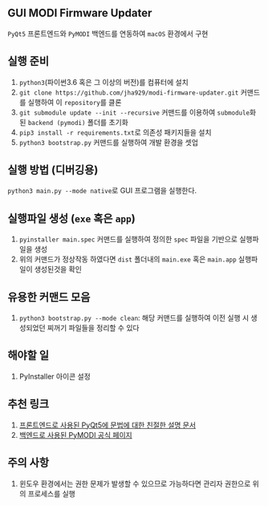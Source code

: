GUI MODI Firmware Updater
-------------------------
`PyQt5` 프론트엔드와 `PyMODI` 백엔드를 연동하여 `macOS` 환경에서 구현

실행 준비
--
1. `python3`(파이썬3.6 혹은 그 이상의 버전)를 컴퓨터에 설치
2. `git clone https://github.com/jha929/modi-firmware-updater.git` 커맨드를 실행하여 이 `repository`를 클론
3. `git submodule update --init --recursive` 커맨드를 이용하여 `submodule`화 된
`backend (pymodi)` 폴더를 초기화
4. `pip3 install -r requirements.txt`로 의존성 패키지들을 설치
5. `python3 bootstrap.py` 커맨드를 실행하여 개발 환경을 셋업

실행 방법 (디버깅용)
--
`python3 main.py --mode native`로 GUI 프로그램을 실행한다.

실행파일 생성 (`exe` 혹은 `app`)
--
1. `pyinstaller main.spec` 커맨드를 실행하여 정의한 `spec` 파일을 기반으로 실행파일을 생성
2. 위의 커맨드가 정상작동 하였다면 `dist` 폴더내의 `main.exe` 혹은 `main.app` 실행파일이 생성된것을 확인

유용한 커맨드 모음
--
1. `python3 bootstrap.py --mode clean`: 해당 커맨드를 실행하여 이전 실행 시 생성되었던 찌꺼기 파일들을 정리할 수 있다

해야할 일
--
1. PyInstaller 아이콘 설정

추천 링크
--
1. [프론트엔드로 사용된 PyQt5에 문법에 대한 친절한 설명 문서](https://wikidocs.net/book/2944)
2. [백엔드로 사용된 PyMODI 공식 페이지](https://github.com/luxrobo/pymodi)

주의 사항
--
1. 윈도우 환경에서는 권한 문제가 발생할 수 있으므로 가능하다면 관리자 권한으로 위의 프로세스를 실행
